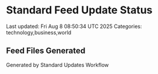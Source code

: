 # Standard Feed Update Status
Last updated: Fri Aug  8 08:50:34 UTC 2025
Categories: technology,business,world

## Feed Files Generated

Generated by Standard Updates Workflow
